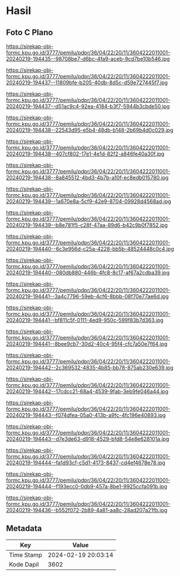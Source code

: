 # Hasil

## Foto C Plano

https://sirekap-obj-formc.kpu.go.id/3777/pemilu/pdpr/36/04/22/20/11/3604222011001-20240219-194435--98708be7-d6bc-4fa9-aceb-9cd7be10b546.jpg

https://sirekap-obj-formc.kpu.go.id/3777/pemilu/pdpr/36/04/22/20/11/3604222011001-20240219-194437--11809bfe-b205-40db-8d5c-d59e727445f7.jpg

https://sirekap-obj-formc.kpu.go.id/3777/pemilu/pdpr/36/04/22/20/11/3604222011001-20240219-194437--d51ac9c4-92ea-4184-b3f7-5944b3cbde50.jpg

https://sirekap-obj-formc.kpu.go.id/3777/pemilu/pdpr/36/04/22/20/11/3604222011001-20240219-194438--22543d95-e5b4-48db-b148-2b69b4d0c029.jpg

https://sirekap-obj-formc.kpu.go.id/3777/pemilu/pdpr/36/04/22/20/11/3604222011001-20240219-194438--407cf802-17e1-4e1d-82f2-a846fe40a30f.jpg

https://sirekap-obj-formc.kpu.go.id/3777/pemilu/pdpr/36/04/22/20/11/3604222011001-20240219-194438--8a845512-4bd3-4b7b-a10f-ec8edb015780.jpg

https://sirekap-obj-formc.kpu.go.id/3777/pemilu/pdpr/36/04/22/20/11/3604222011001-20240219-194439--1a670e8a-5cf9-42e9-8704-09928d4568ad.jpg

https://sirekap-obj-formc.kpu.go.id/3777/pemilu/pdpr/36/04/22/20/11/3604222011001-20240219-194439--b8e781f5-c28f-47aa-89d6-b42c9b0f7852.jpg

https://sirekap-obj-formc.kpu.go.id/3777/pemilu/pdpr/36/04/22/20/11/3604222011001-20240219-194440--6c3e956d-c25a-4228-bb5b-48524448c0c4.jpg

https://sirekap-obj-formc.kpu.go.id/3777/pemilu/pdpr/36/04/22/20/11/3604222011001-20240219-194440--080db880-446b-4fc8-8c17-af67a2cdba39.jpg

https://sirekap-obj-formc.kpu.go.id/3777/pemilu/pdpr/36/04/22/20/11/3604222011001-20240219-194441--3a4c7796-59eb-4cf6-8bbb-08f70e77ae6d.jpg

https://sirekap-obj-formc.kpu.go.id/3777/pemilu/pdpr/36/04/22/20/11/3604222011001-20240219-194441--bf811c5f-0111-4ed9-950c-599f83b7d363.jpg

https://sirekap-obj-formc.kpu.go.id/3777/pemilu/pdpr/36/04/22/20/11/3604222011001-20240219-194441--8bee9cb7-30d2-40c4-95f4-cfc7a50e7f64.jpg

https://sirekap-obj-formc.kpu.go.id/3777/pemilu/pdpr/36/04/22/20/11/3604222011001-20240219-194442--2c369532-4835-4b85-bb78-875ab230e639.jpg

https://sirekap-obj-formc.kpu.go.id/3777/pemilu/pdpr/36/04/22/20/11/3604222011001-20240219-194442--17cdcc21-68a4-4539-9fab-3eb9fe046a44.jpg

https://sirekap-obj-formc.kpu.go.id/3777/pemilu/pdpr/36/04/22/20/11/3604222011001-20240219-194443--f074dfea-05a0-413b-a9fc-4fc196e40893.jpg

https://sirekap-obj-formc.kpu.go.id/3777/pemilu/pdpr/36/04/22/20/11/3604222011001-20240219-194443--d7e3de63-d918-4529-bfd8-54e8e628101a.jpg

https://sirekap-obj-formc.kpu.go.id/3777/pemilu/pdpr/36/04/22/20/11/3604222011001-20240219-194444--fa1d93cf-c5d1-4173-8437-cd4ef4678e78.jpg

https://sirekap-obj-formc.kpu.go.id/3777/pemilu/pdpr/36/04/22/20/11/3604222011001-20240219-194444--f193ecc0-0db9-457a-8be1-9925ccfa091b.jpg

https://sirekap-obj-formc.kpu.go.id/3777/pemilu/pdpr/36/04/22/20/11/3604222011001-20240219-194436--b552f072-2b89-4a81-aa8c-28ad207a21fb.jpg


## Metadata

| Key        | Value               |
| ---------- | ------------------- |
| Time Stamp | 2024-02-19 20:03:14 |
| Kode Dapil | 3602                |



